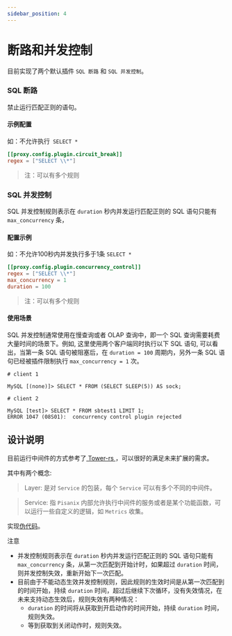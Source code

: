 ```yaml
---
sidebar_position: 4
---
```


# 断路和并发控制 

目前实现了两个默认插件 `SQL 断路` 和 `SQL 并发控制`。

### SQL 断路

禁止运行匹配正则的语句。

#### 示例配置
如：不允许执行` SELECT *`

``` toml
[[proxy.config.plugin.circuit_break]]
regex = ["SELECT \\*"]
```
> 注：可以有多个规则

### SQL 并发控制

SQL 并发控制规则表示在 `duration` 秒内并发运行匹配正则的 SQL 语句只能有 `max_concurrency` 条，

#### 配置示例
如：不允许100秒内并发执行多于1条 `SELECT *`

``` toml
[[proxy.config.plugin.concurrency_control]]
regex = ["SELECT \\*"]    
max_concurrency = 1
duration = 100
```

> 注：可以有多个规则

#### 使用场景
SQL 并发控制通常使用在慢查询或者 OLAP 查询中，即一个 SQL 查询需要耗费大量时间的场景下。例如, 这里使用两个客户端同时执行以下 SQL 语句, 可以看出，当第一条 SQL 语句被阻塞后，在 `duration = 100` 周期内，另外一条 SQL 语句已经被插件限制执行 `max_concurrency = 1` 次。


```
# client 1

MySQL [(none)]> SELECT * FROM (SELECT SLEEP(5)) AS sock;
```

```
# client 2

MySQL [test]> SELECT * FROM sbtest1 LIMIT 1;
ERROR 1047 (08S01):  concurrency control plugin rejected
```

## 设计说明

目前运行中间件的方式参考了[ Tower-rs ](https://github.com/tower-rs/tower.git)，可以很好的满足未来扩展的需求。

其中有两个概念:
> Layer:  是对 `Service` 的包装，每个 `Service` 可以有多个不同的中间件。

> Service: 指 `Pisanix` 内部允许执行中间件的服务或者是某个功能函数，可以运行一些自定义的逻辑，如 `Metrics` 收集。

实现[伪代码](https://play.rust-lang.org/?version=stable&mode=debug&edition=2018&gist=0db8ca6f72096c7a74682085a66e3270)。

注意 

- 并发控制规则表示在 `duration` 秒内并发运行匹配正则的 SQL 语句只能有 `max_concurrency` 条，从第一次匹配到开始计时，如果超过 `duration` 时间，则并发控制失效，重新开始下一次匹配。
- 目前由于不能动态生效并发控制规则，因此规则的生效时间是从第一次匹配到的时间开始，持续 `duration` 时间，超过后继续下次循环，没有失效情况，在未来支持动态生效后，规则失效有两种情况：
    -  `duration` 的时间将从获取到开启动作的时间开始，持续 `duration` 时间，规则失效。
    -  等到获取到关闭动作时，规则失效。
